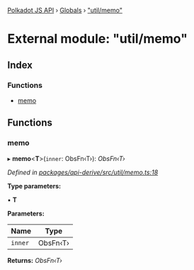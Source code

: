 [Polkadot JS API](../README.md) › [Globals](../globals.md) › ["util/memo"](_util_memo_.md)

# External module: "util/memo"

## Index

### Functions

* [memo](_util_memo_.md#memo)

## Functions

###  memo

▸ **memo**<**T**>(`inner`: ObsFn‹T›): *ObsFn‹T›*

*Defined in [packages/api-derive/src/util/memo.ts:18](https://github.com/polkadot-js/api/blob/eade586044/packages/api-derive/src/util/memo.ts#L18)*

**Type parameters:**

▪ **T**

**Parameters:**

Name | Type |
------ | ------ |
`inner` | ObsFn‹T› |

**Returns:** *ObsFn‹T›*
